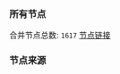 ### 所有节点
合并节点总数: `1617`
[节点链接](https://raw.githubusercontent.com/rzhy1/11/master/sub/sub_merge_base64.txt)

### 节点来源